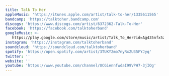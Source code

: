 ```yaml
---
title: Talk To Her
appleMusic: 'https://itunes.apple.com/artist/talk-to-her/1335611565'
bandcamp: 'https://talktoher.bandcamp.com'
discogs: 'https://www.discogs.com/artist/6372362-Talk-To-Her'
facebook: 'https://facebook.com/talktoherband'
googleMusic: >-
   https://play.google.com/store/music/artist/Talk_To_Her?id=Ag435nfx5zuhteocoku7cgzk2yu
instagram: 'https://instagram.com/talktoherband'
soundcloud: 'https://soundcloud.com/talktoherband'
spotify: 'https://open.spotify.com/artist/3TUKY2mo7nyRxZU35FYJyq'
twitter: ''
website: ''
youtube: 'https://www.youtube.com/channel/UCGiennfwdaI99VPH7-3jIOg'
---
```

